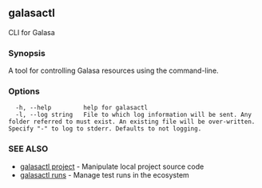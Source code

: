 ## galasactl

CLI for Galasa

### Synopsis

A tool for controlling Galasa resources using the command-line.

### Options

```
  -h, --help         help for galasactl
  -l, --log string   File to which log information will be sent. Any folder referred to must exist. An existing file will be over-written. Specify "-" to log to stderr. Defaults to not logging.
```

### SEE ALSO

* [galasactl project](galasactl_project.md)	 - Manipulate local project source code
* [galasactl runs](galasactl_runs.md)	 - Manage test runs in the ecosystem

